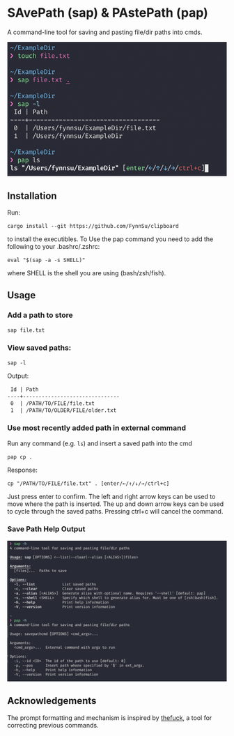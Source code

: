 # SAvePath (sap) & PAstePath (pap)

A command-line tool for saving and pasting file/dir paths into cmds.

![Example of Save Path in Use](imgs/example.png)

## Installation
Run:
```
cargo install --git https://github.com/FynnSu/clipboard
```
to install the executibles. To Use the pap command you need to add the following to your .bashrc/.zshrc:
```
eval "$(sap -a -s SHELL)"
```
where SHELL is the shell you are using (bash/zsh/fish).

## Usage
### Add a path to store

```
sap file.txt
```

### View saved paths:
```
sap -l
```
Output:
```
 Id | Path
----+-------------------------------
 0  | /PATH/TO/FILE/file.txt
 1  | /PATH/TO/OLDER/FILE/older.txt
```

### Use most recently added path in external command
Run any command (e.g. `ls`) and insert a saved path into the cmd
```
pap cp .
```
Response:
```
cp "/PATH/TO/FILE/file.txt" . [enter/←/↑/↓/→/ctrl+c]
```
Just press enter to confirm. The left and right arrow keys can be used to move where the path is inserted. The up and down arrow keys can be used to cycle through the saved paths. Pressing ctrl+c will cancel the command.

### Save Path Help Output
![Image of Save Path help page](imgs/clipboard_help.png)


## Acknowledgements

The prompt formatting and mechanism is inspired by [thefuck](https://github.com/nvbn), a tool for correcting previous commands.
